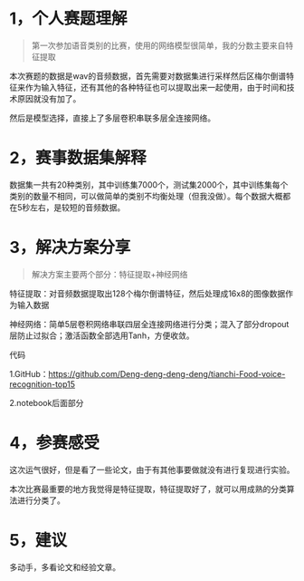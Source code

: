

# 1，个人赛题理解

> 第一次参加语音类别的比赛，使用的网络模型很简单，我的分数主要来自特征提取

  本次赛题的数据是wav的音频数据，首先需要对数据集进行采样然后区梅尔倒谱特征来作为输入特征，还有其他的各种特征也可以提取出来一起使用，由于时间和技术原因就没有加了。

  然后是模型选择，直接上了多层卷积串联多层全连接网络。



# 2，赛事数据集解释

数据集一共有20种类别，其中训练集7000个，测试集2000个，其中训练集每个类别的数量不相同，可以做简单的类别不均衡处理（但我没做）。每个数据大概都在5秒左右，是较短的音频数据。

# 3，解决方案分享

> 解决方案主要两个部分：特征提取+神经网络

特征提取：对音频数据提取出128个梅尔倒谱特征，然后处理成16x8的图像数据作为输入数据

神经网络：简单5层卷积网络串联四层全连接网络进行分类；混入了部分dropout层防止过拟合；激活函数全部选用Tanh，方便收敛。

代码

1.GitHub：https://github.com/Deng-deng-deng-deng/tianchi-Food-voice-recognition-top15

2.notebook后面部分

# 4，参赛感受

这次运气很好，但是看了一些论文，由于有其他事要做就没有进行复现进行实验。

本次比赛最重要的地方我觉得是特征提取，特征提取好了，就可以用成熟的分类算法进行分类了。

# 5，建议

多动手，多看论文和经验文章。